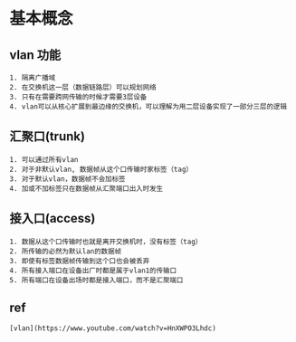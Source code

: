 # 基本概念

## vlan 功能
```
1. 隔离广播域
2. 在交换机这一层（数据链路层）可以规划网络
3. 只有在需要跨网传输的时候才需要3层设备
4. vlan可以从核心扩展到最边缘的交换机，可以理解为用二层设备实现了一部分三层的逻辑
```

## 汇聚口(trunk)
```
1. 可以通过所有vlan
2. 对于非默认vlan, 数据帧从这个口传输时家标签（tag）
3. 对于默认vlan，数据帧不会加标签
4. 加或不加标签只在数据帧从汇聚端口出入时发生
```

## 接入口(access)
```
1. 数据从这个口传输时也就是离开交换机时，没有标签（tag）
2. 所传输的必然为默认lan的数据帧
3. 即使有标签数据帧传输到这个口也会被丢弃
4. 所有接入端口在设备出厂时都是属于vlan1的传输口
5. 所有端口在设备出场时都是接入端口，而不是汇聚端口
```

## ref
    [vlan](https://www.youtube.com/watch?v=HnXWPO3Lhdc)
